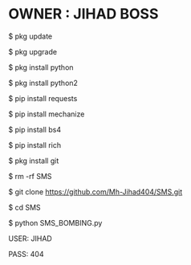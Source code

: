 # OWNER : JIHAD BOSS




$ pkg update

$ pkg upgrade

$ pkg install python

$ pkg install python2

$ pip install requests

$ pip install mechanize

$ pip install bs4

$ pip install rich

$ pkg install git

$ rm -rf SMS

$ git clone https://github.com/Mh-Jihad404/SMS.git

$ cd SMS

$ python SMS_BOMBING.py

USER: JIHAD

PASS: 404
